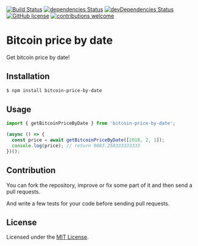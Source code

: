[![Build Status](https://travis-ci.org/TheYahya/bitcoin-price-by-date.svg?branch=master)](https://travis-ci.org/TheYahya/bitcoin-price-by-date)
[![dependencies Status](https://david-dm.org/TheYahya/bitcoin-price-by-date/status.svg)](https://david-dm.org/TheYahya/bitcoin-price-by-date)
[![devDependencies Status](https://david-dm.org/TheYahya/bitcoin-price-by-date/dev-status.svg)](https://david-dm.org/TheYahya/bitcoin-price-by-date?type=dev)
[![GitHub license](https://img.shields.io/github/license/TheYahya/bitcoin-price-by-date.svg)](https://github.com/TheYahya/bitcoin-price-by-date/blob/master/LICENSE)
[![contributions welcome](https://img.shields.io/badge/contributions-welcome-brightgreen.svg?style=flat)](https://github.com/TheYahya/bitcoin-price-by-date)
# Bitcoin price by date
Get bitcoin price by date!

## Installation
```bash
$ npm install bitcoin-price-by-date
```

## Usage
```javascript
import { getBitcoinPriceByDate } from 'bitcoin-price-by-date';

(async () => {
  const price = await getBitcoinPriceByDate([2018, 2, 1]);
  console.log(price); // return 9083.258333333333
})();
```

## Contribution
You can fork the repository, improve or fix some part of it and then send a pull requests.

And write a few tests for your code before sending pull requests.

## License

Licensed under the [MIT License](https://github.com/TheYahya/bitcoin-price-by-date/blob/master/LICENSE).